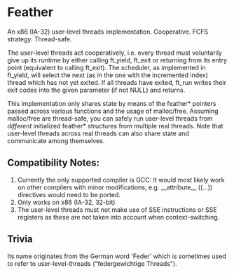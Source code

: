[//]: # "Comment: If you edit this document, be sure to reflect the changes in the docblock in feather.h."

# Feather

An x86 (IA-32) user-level threads implementation. Cooperative. FCFS strategy. Thread-safe.

The user-level threads act cooperatively, i.e. every thread must voluntarily give up its runtime by either
calling ft\_yield, ft\_exit or returning from its entry point (equivalent to calling ft\_exit).
The scheduler, as implemented in ft\_yield, will select the next (as in the one with the incremented index)
thread which has not yet exited.
If all threads have exited, ft\_run writes their exit codes into the given parameter (if not NULL) and returns.

This implementation only shares state by means of the feather* pointers passed across various functions and
the usage of malloc/free. Assuming malloc/free are thread-safe, you can safely run user-level threads from
_different_ initialized feather\* structures from multiple real threads. Note that user-level threads across real
threads can also share state and communicate among themselves.

## Compatibility Notes:

 1. Currently the only supported compiler is GCC:
    It would most likely work on other compilers with minor modifications,
    e.g. \_\_attribute\_\_ ((…)) directives would need to be ported.
 2. Only works on x86 (IA-32, 32-bit)
 3. The user-level threads must not make use of SSE instructions or SSE registers as these are
    not taken into account when context-switching.

## Trivia

Its name originates from the German word 'Feder' which is sometimes used to refer to user-level-threads
("federgewichtige Threads").
